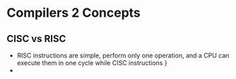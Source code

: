 # Compilers 2 Concepts

## CISC vs RISC
- RISC instructions are simple, perform only one operation, and a CPU can execute them in one cycle while CISC instructions }
- 